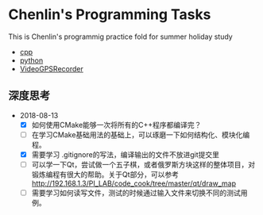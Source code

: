 # Chenlin's Programming Tasks

This is Chenlin's programmig practice fold for summer holiday study

* [cpp](cpp)
* [python](python)
* [VideoGPSRecorder](projects/VideoGPSRecorder)




## 深度思考

* 2018-08-13
  * [x] 如何使用CMake能够一次将所有的C++程序都编译完？
  * [ ] 在学习CMake基础用法的基础上，可以琢磨一下如何结构化、模块化编程。
  * [x] 需要学习 .gitignore的写法，编译输出的文件不放进git提交里
  * [ ] 可以学一下Qt，尝试做一个五子棋，或者俄罗斯方块这样的整体项目，对锻炼编程有很大的帮助。关于Qt部分，可以参考 http://192.168.1.3/PI_LAB/code_cook/tree/master/qt/draw_map
  * [ ] 需要学习如何读写文件，测试的时候通过输入文件来切换不同的测试用例。
